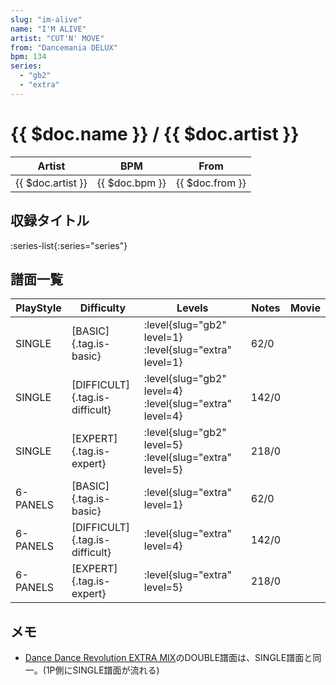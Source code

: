 ```yaml
---
slug: "im-alive"
name: "I'M ALIVE"
artist: "CUT'N' MOVE"
from: "Dancemania DELUX"
bpm: 134
series:
  - "gb2"
  - "extra"
---
```


# {{ $doc.name }} / {{ $doc.artist }}

|Artist|BPM|From|
|------|---|----|
|{{ $doc.artist }}|{{ $doc.bpm }}|{{ $doc.from }}|

## 収録タイトル

:series-list{:series="series"}

## 譜面一覧

|PlayStyle|Difficulty|Levels|Notes|Movie|
|---------|----------|------|-----|-----|
|SINGLE|[BASIC]{.tag.is-basic}|:level{slug="gb2" level=1} :level{slug="extra" level=1}|62/0||
|SINGLE|[DIFFICULT]{.tag.is-difficult}|:level{slug="gb2" level=4} :level{slug="extra" level=4}|142/0||
|SINGLE|[EXPERT]{.tag.is-expert}|:level{slug="gb2" level=5} :level{slug="extra" level=5}|218/0||
|6-PANELS|[BASIC]{.tag.is-basic}|:level{slug="extra" level=1}|62/0||
|6-PANELS|[DIFFICULT]{.tag.is-difficult}|:level{slug="extra" level=4}|142/0||
|6-PANELS|[EXPERT]{.tag.is-expert}|:level{slug="extra" level=5}|218/0||

## メモ

- [Dance Dance Revolution EXTRA MIX](/series/extra)のDOUBLE譜面は、SINGLE譜面と同一。(1P側にSINGLE譜面が流れる)
